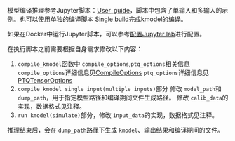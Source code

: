 模型编译推理参考Jupyter脚本：[User_guide](./simulate.ipynb)，脚本中包含了单输入和多输入的示例。也可以使用单独的编译脚本 [Single build](../../docs/USAGE_ZH.md#编译模型示例)完成kmodel的编译。

如果在Docker中运行Jupyter脚本，可以参考[配置Jupyter lab](https://github.com/kunjing96/docker-jupyterlab#32-%E9%85%8D%E7%BD%AEjupyter-lab)进行配置。

在执行脚本之前需要根据自身需求修改以下内容：

1. `compile_kmodel`函数中 `compile_options`,`ptq_options`相关信息
   `compile_options`详细信息见[CompileOptions](../../docs/USAGE_ZH.md#CompileOptions)
   `ptq_options`详细信息见[PTQTensorOptions](../../docs/USAGE_ZH.md#PTQTensorOptions)
2. `compile kmodel single input(multiple inputs)`部分
   修改 `model_path`和 `dump_path`，用于指定模型路径和编译期间文件生成路径。
   修改 `calib_data`的实现，数据格式见注释。
3. `run kmodel(simulate)`部分，修改 `input_data`的实现，数据格式见注释。

推理结束后，会在 `dump_path`路径下生成 `kmodel`、输出结果和编译期间的文件。